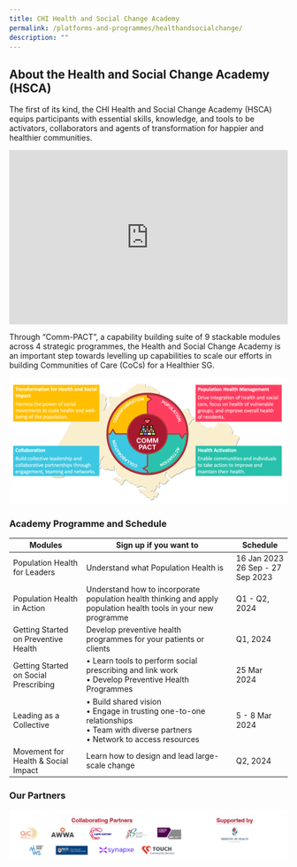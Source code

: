 ```yaml
---
title: CHI Health and Social Change Academy
permalink: /platforms-and-programmes/healthandsocialchange/
description: ""
---
```

## About the Health and Social Change Academy (HSCA) 


The first of its kind, the CHI Health and Social Change Academy (HSCA) equips participants with essential skills, knowledge, and tools to be activators, collaborators and agents of transformation for happier and healthier communities.

 <style>
    .video-container {
      display: flex;
      justify-content: center;
      align-items: center;
    }
  </style>
<div class="video-container">

<iframe allowfullscreen="" allow="accelerometer; autoplay; clipboard-write; encrypted-media; gyroscope; picture-in-picture; web-share" frameborder="0" title="YouTube video player" src="https://www.youtube.com/embed/mUKfVF3YQeo?si=SIukPBF-fAnRfvL0" height="315" width="560"></iframe></div>

Through “Comm-PACT”, a capability building suite of 9 stackable modules across 4 strategic programmes, the Health and Social Change Academy is an important step towards levelling up capabilities to scale our efforts in building Communities of Care (CoCs) for a Healthier SG.

![](/images/commpact.png) 

<h3> Academy Programme and Schedule </h3>

| Modules | Sign up if you want to | Schedule |
| -------- | -------- | -------- |
| Population Health for Leaders     | Understand what Population Health is   | 16 Jan 2023 <br> 26 Sep - 27 Sep 2023     |
| Population Health in Action     | Understand how to incorporate population health thinking and apply population health tools in your new programme    | Q1 - Q2, 2024     |
| Getting Started on Preventive Health   | Develop preventive health programmes for your patients or clients     | Q1, 2024     |
| Getting Started on Social Prescribing    | • Learn tools to perform social prescribing and link work <br> • Develop Preventive Health Programmes     | 25 Mar 2024    |
| Leading as a Collective   | • Build shared vision <br> • Engage in trusting one-to-one relationships <br> • Team with diverse partners <br> • Network to access resources   | 5 - 8 Mar 2024    |
| Movement for Health &amp; Social Impact  | Learn how to design and lead large-scale change     | Q2, 2024     |


<h3> Our Partners</h3>

![](/images/hsca%20partners.png)